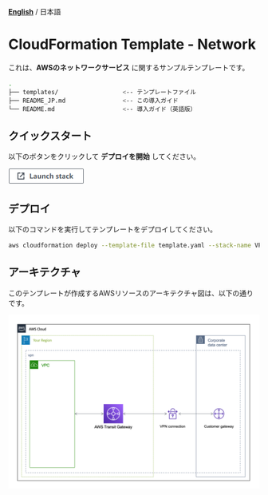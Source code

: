 [**English**](README.md) / 日本語

# CloudFormation Template - Network

これは、**AWSのネットワークサービス** に関するサンプルテンプレートです。

```bash
.
├── templates/                  <-- テンプレートファイル
├── README_JP.md                <-- この導入ガイド
└── README.md                   <-- 導入ガイド（英語版）
```

## クイックスタート

以下のボタンをクリックして **デプロイを開始** してください。

[![cloudformation-launch-stack](images/cloudformation-launch-stack.png)](https://console.aws.amazon.com/cloudformation/home?region=ap-northeast-1#/stacks/create/review?stackName=VPNSample&templateURL=https://eijikominami.s3-ap-northeast-1.amazonaws.com/aws-cloudformation-samples/network/vpn.yaml)

## デプロイ

以下のコマンドを実行してテンプレートをデプロイしてください。

```bash
aws cloudformation deploy --template-file template.yaml --stack-name VPNSample --capabilities CAPABILITY_NAMED_IAM CAPABILITY_AUTO_EXPAND
```

## アーキテクチャ

このテンプレートが作成するAWSリソースのアーキテクチャ図は、以下の通りです。

![](images/architecture.png)